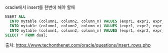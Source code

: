 oracle에서 insert를 한번에 해야 할때

```sql
NSERT ALL
  INTO mytable (column1, column2, column_n) VALUES (expr1, expr2, expr_n)
  INTO mytable (column1, column2, column_n) VALUES (expr1, expr2, expr_n)
  INTO mytable (column1, column2, column_n) VALUES (expr1, expr2, expr_n)
SELECT * FROM dual;
```
출처: https://www.techonthenet.com/oracle/questions/insert_rows.php
